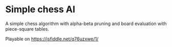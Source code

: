 # Simple chess AI

A simple chess algorithm with alpha-beta pruning and board evaluation with piece-square tables.



Playable on https://jsfiddle.net/q76uzxwe/1/
